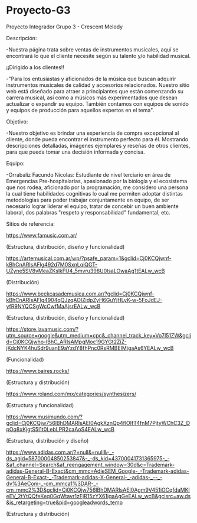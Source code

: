 # Proyecto-G3

Proyecto Integrador Grupo 3 - Crescent Melody

Descripción:

-Nuestra página trata sobre ventas de instrumentos musicales, aquí se encontrará lo que el cliente necesite según su talento y/o habilidad musical.

¡¡Dirigido a los clientes!!

-"Para los entusiastas y aficionados de la música que buscan adquirir instrumentos musicales de calidad y accesorios relacionados. Nuestro sitio web está diseñado para atraer a principiantes que están comenzando su carrera musical, así como a músicos más experimentados que desean actualizar o expandir su equipo. También contamos con equipos de sonido y equipos de producción para aquellos expertos en el tema".

Objetivo:

-Nuestro objetivo es brindar una experiencia de compra excepcional al cliente, donde pueda encontrar el instrumento perfecto para él. Mostrando descripciones detalladas, imágenes ejemplares y reseñas de otros clientes, para que pueda tomar una decisión informada y concisa.

Equipo:

-Orrabaliz Facundo Nicolas: Estudiante de nivel terciario en área de Emergencias Pre-hospitalarias, apasionado por la biología y el ecosistema que nos rodea, aficionado por la programación, me considero una persona la cual tiene habilidades cognitivas lo cual me permiten adoptar distintas metodologias para poder trabajar conjuntamente en equipo, de ser necesario lograr liderar el equipo, tratar de concebir un buen ambiente laboral, dos palabras "respeto y responsabilidad" fundamental, etc.

Sitios de referencia:

https://www.famusic.com.ar/

(Estructura, distribución, diseño y funcionalidad)

https://artemusical.com.ar/wp/?psafe_param=1&gclid=Cj0KCQjwnf-kBhCnARIsAFlg492d7M0SxnLqiQGT-UZyne5SV8vMeaZKslkFU4_5mvru398U0lsaLOwaAg1tEALw_wcB

(Distribución)

https://www.beckcasademusica.com.ar/?gclid=Cj0KCQjwnf-kBhCnARIsAFlg4904qQJzqAOIZidpZyH6GuYjHLyK-w-5FoJdEJ-yfR9NYQCSgWcCwfMaAjsrEALw_wcB

(Estructura, distribución, diseño y funcionalidad)

https://store.lavamusic.com/?utm_source=google&utm_medium=cpc&_channel_track_key=Vo7l51ZW&gclid=Cj0KCQjwho-lBhC_ARIsAMpgMoc19GYGt2ZiZ-jKdcNYK4huSdr9uanE9aYzdY8fhPnc0RsRMBEIMigaAs6YEALw_wcB

(Funcionalidad)

https://www.baires.rocks/

(Estructura y distribución)

https://www.roland.com/mx/categories/synthesizers/

(Estructura y funcionalidad)

https://www.musimundo.com/?gclid=Cj0KCQjw756lBhDMARIsAEI0AgkXznQp4flOIfT4fnM7PjtyWChC3Z_DpOq8xKjgtS5l1t0LebLPR2caAoS4EALw_wcB

(Estructura, distribución y diseño)

https://www.adidas.com.ar/?=null&=null&-_-ds_agid=58700004850253847&-_-ds_kid=43700041731365975-_-&af_channel=Search&af_reengagement_window=30d&c=Trademark-adidas-General-B-Exact&cm_mmc=AdieSEM_Google-_-Trademark-adidas-General-B-Exact-_-Trademark-adidas-X-General-_-adidas-_--_-dv%3AeCom-_-cm_mmca1%3DAR-_-cm_mmc2%3D&gclid=Cj0KCQjw756lBhDMARIsAEI0Agm9V451iOCqfdaMKleEV_2tYtQQfeKeq0GqWtavr1zFjR15zYX61igaAgGeEALw_wcB&gclsrc=aw.ds&is_retargeting=true&pid=googleadwords_temp

(Estructura y distribución)
